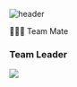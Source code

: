 ![header](https://capsule-render.vercel.app/api?type=venom&color=gradient&height=300&section=header&text=AICC%20PFlow&fontSize=90)  

👨🏻‍💻 Team Mate   
### Team Leader
<a href="https://github.com/Worldofgentleken"><img src="https://img.shields.io/badge/KenRHEE-412991?style=for-the-badge&logo=openai&logoColor=FFFFFF"/></a>
